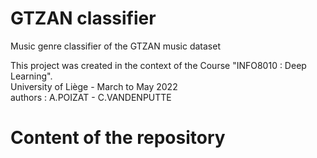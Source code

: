 # GTZAN classifier
Music genre classifier of the GTZAN music dataset

This project was created in the context of the Course "INFO8010 : Deep Learning".\
University of Liège - March to May 2022\
authors : A.POIZAT - C.VANDENPUTTE

# Content of the repository 
